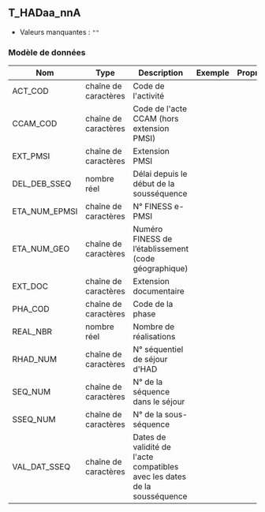 <!-- SPDX-License-Identifier: MPL-2.0 -->
## T_HADaa_nnA

- Valeurs manquantes : `""`

### Modèle de données

|Nom|Type|Description|Exemple|Propriétés|
|-|-|-|-|-|
|ACT_COD|chaîne de caractères|Code de l'activité|||
|CCAM_COD|chaîne de caractères|Code de l'acte CCAM (hors extension PMSI)|||
|EXT_PMSI|chaîne de caractères|Extension PMSI|||
|DEL_DEB_SSEQ|nombre réel|Délai depuis le début de la sousséquence|||
|ETA_NUM_EPMSI|chaîne de caractères|N° FINESS e-PMSI|||
|ETA_NUM_GEO|chaîne de caractères|Numéro FINESS de l’établissement (code géographique)|||
|EXT_DOC|chaîne de caractères|Extension documentaire|||
|PHA_COD|chaîne de caractères|Code de la phase|||
|REAL_NBR|nombre réel|Nombre de réalisations|||
|RHAD_NUM|chaîne de caractères|N° séquentiel de séjour d'HAD|||
|SEQ_NUM|chaîne de caractères|N° de la séquence dans le séjour|||
|SSEQ_NUM|chaîne de caractères|N° de la sous-séquence|||
|VAL_DAT_SSEQ|chaîne de caractères|Dates de validité de l'acte compatibles avec les dates de la sousséquence|||
